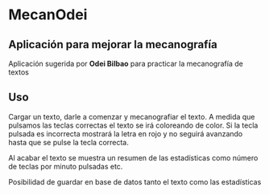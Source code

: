 # MecanOdei
## Aplicación para mejorar la mecanografía

Aplicación sugerida por **Odei Bilbao** para practicar la mecanografía de textos

## Uso
Cargar un texto, darle a comenzar y mecanografiar el texto. A medida que pulsamos las teclas correctas el texto se irá coloreando de color. Si la tecla pulsada es incorrecta mostrará la letra en rojo y no seguirá avanzando hasta que se pulse la tecla correcta.

Al acabar el texto se muestra un resumen de las estadísticas como número de teclas por minuto pulsadas etc.

Posibilidad de guardar en base de datos tanto el texto como las estadísticas

